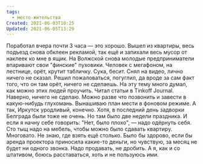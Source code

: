 ```yaml
---
tags:
  - место-жительства
Created: 2021-06-03T10:25
Updated: 2021-06-05T13:29
---
```

Поработал вчера почти 3 часа — это хорошо. Вышел из квартиры, весь подъезд снова обклеен рекламой, так ещё и запихали весь мусор от наклеек ко мне в ящик. На Волжской снова молодые предприниматели впаривают свои "финские" пуховики. Человек с мегафоном, на лестнице, орёт, крутит табличку. Сука, бесит. Снял на видео, лично ничего не сказал. Решил пожаловаться, погуглил, да вроде за сам факт того, что он там орёт, ничего не сделаешь. На эту тему много думал, как можно этих людей проучить. Читал статьи в Tinkoff Journal. Наверно, ничего не сделаю. Можно разве что позвонить и завести в какую-нибудь глухомань. Вынашиваю план мести в фоновом режиме.
А так, Иркутск уродливый, конечно. Хотя, в последний день задворки Белграда были тоже не очень. Но там было две недели праздника. И если я начну себе говорить: "Нет, было плохо", — надо одёрнуть себя.
Сто тыщ надо на мебель, чтобы можно было сдавать квартиру. Многовато. Не знаю, где взять ещё столько. Было бы здорово, если бы аренда проектора приносила какие-то деньги, но чувствую, за месяц не будет ни одного звонка. Надо продавать, не дробить. А я, как и со штативом, боюсь расставаться, хоть и не пользуюсь ими.